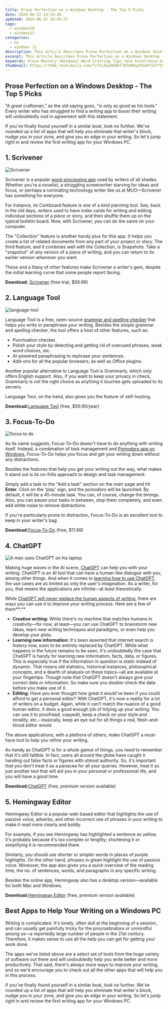 ```yaml
---
title: Prose Perfection on a Windows Desktop - The Top 5 Picks
date: 2024-06-22 14:14:20
updated: 2024-06-25 10:43:27
tags:
  - windows10
  - windows11
categories:
  - os
  - windows 11
description: This Article Describes Prose Perfection on a Windows Desktop - The Top 5 Picks
excerpt: This Article Describes Prose Perfection on a Windows Desktop - The Top 5 Picks
keywords: Prose Mastery (Windows),Word Crafting Tips,Text Excellence Guide,Writing Software Review,Best Desktop Writer,Editing Efficiency Tools,Ultimate Writing Aid
thumbnail: https://thmb.techidaily.com/fcf5c5ea9608f76f888a293e8f1d7735a9ef3d7b559d6f2e28e14efe6f5fdf86.jpg
---
```


## Prose Perfection on a Windows Desktop - The Top 5 Picks

 "A great craftsman," as the old saying goes, "is only as good as his tools." Every writer who has struggled to find a writing app to boost their writing will undoubtedly nod in agreement with this statement.

 If you've finally found yourself in a similar boat, look no further. We've rounded up a list of apps that will help you eliminate that writer's block, nudge you in your zone, and give you an edge in your writing. So let's jump right in and review the first writing app for your Windows PC.

## 1\. Scrivener

![Scrivener](https://static1.makeuseofimages.com/wordpress/wp-content/uploads/2023/05/scrivener.jpg)

 Scrivener is a popular [word-processing app](https://www.makeuseof.com/tag/microsoft-word-alternatives/) used by writers of all shades. Whether you're a novelist, a struggling screenwriter starving for ideas and focus, or perhaps a ruminating technology writer like us at MUO—Scrivener has something for everyone.

 For instance, its Corkboard feature is one of a kind planning tool. See, back in the old days, writers used to have index cards for writing and editing individual sections of a piece or story, and then shuffle them up on the typical bulletin board. Now, with Scrivener, you can do the same on your computer.

 The "Collection" feature is another handy plus for this app. It helps you create a list of related documents from any part of your project or story. The third feature, and it combines well with the Collection, is Snapshots. Take a "snapshot" of any version of a piece of writing, and you can return to its earlier version whenever you want.

 These and a litany of other features make Scrivener a writer's gem, despite the initial learning curve that some people report facing.

**Download:** [Scrivener](https://www.literatureandlatte.com/scrivener/download) (free trial, $59.99)

## 2\. Language Tool

![language tool](https://static1.makeuseofimages.com/wordpress/wp-content/uploads/2023/05/language-tool.jpg)

 Language Tool is a free, open-source [grammar and spelling checker](https://www.makeuseof.com/best-download-free-spelling-checkers/) that helps you write or paraphrase your writing. Besides the simple grammar and spelling checker, the tool offers a host of other features, such as:

* Punctuation checker.
* Polish your style by detecting and getting rid of overused phrases, weak word choices, etc.
* AI-powered paraphrasing to rephrase your sentences.
* Add-ons for all the popular browsers, as well as Office plugins.

 Another popular alternative to Language Tool is Grammarly, which only offers English support. Also, if you want to keep your privacy in check, Grammarly is not the right choice as anything it touches gets uploaded to its servers.

 Language Tool, on the hand, also gives you the feature of self-hosting.

**Download:**[Language Tool](https://languagetool.org/premium) (free, $59.90/year)

## 3\. Focus-To-Do

![focus to do](https://static1.makeuseofimages.com/wordpress/wp-content/uploads/2023/05/focus-to-do.jpg)

 As its name suggests, Focus-To-Do doesn't have to do anything with writing itself. Instead, a combination of task management and [Pomodoro app on Windows](https://www.makeuseof.com/pomodoro-timer-app-windows/), Focus-To-Do helps you focus and get your writing down without any distractions.

 Besides the features that help you get your writing out the way, what makes it stand out is its no-frills approach to design and task management.

 Simply add a task to the "Add a task" section on the main page and hit **Enter**. Click on the 'play' sign, and the pomodoro will be launched. By default, it will be a 45-minute task. You can, of course, change the timings. Also, you can pause your tasks in between, stop them completely, and even add white noise to remove distractions.

 If you're particularly prone to distraction, Focus-To-Do is an excellent tool to keep in your writer's bag.

**Download:**[Focus-To-Do](https://www.focustodo.cn/) (free, $11.99)

## 4\. ChatGPT

![A man uses ChatGPT on his laptop](https://static1.makeuseofimages.com/wordpress/wp-content/uploads/2023/05/a-man-uses-chatgpt-on-his-laptop.jpg)

 Making huge waves in the AI scene, [ChatGPT](https://www.makeuseof.com/what-is-chat-gpt-generative-ai-explained/) can help you with your writing. ChatGPT is an AI tool that can have a human-like dialogue with you, among other things. And when it comes to [learning how to use ChatGPT](https://www.makeuseof.com/how-to-use-chatgpt-by-openai/), the use cases are as limited as only the user's imagination. As a writer, for you, that means the applications are infinite—at least theoretically.

 While [ChatGPT will never replace the human aspects of writing](https://www.makeuseof.com/can-chatgpt-replace-me/), there are ways you can use it to improve your writing process. Here are a few of them**:**

* **Creative writing:** While there's no machine that matches humans in creativity—for now, at least—you can use ChatGPT to brainstorm new ideas, learn new writing techniques and paradigms, or even help you develop your plots.
* **Learning new information:** It's been asserted that internet search is history now, soon to be entirely replaced by ChatGPT. While what happens in the future remains to be seen, it's undoubtedly the case that ChatGPT is handy for learning new information, facts, data, or figures. This is especially true if the information in question is static instead of dynamic. That means old statistics, historical instances, philosophical concepts, and a dearth of analysis on these topics—all are available at your fingertips. Though note that ChatGPT doesn't always give your correct data or information. So make sure you double-check the data before you make use of it.
* **Editing:** Have you ever thought how great it would've been if you could afford to get a personal editor? With ChatGPT, it's now a reality for a lot of writers on a budget. Again, while it can't match the nuance of a good human editor, it does a good enough job of tidying up your writing. You can use it to proofread, copyedit, keep a check on your style and tonality, etc.—basically, keep an eye out for all things a real, flesh-and-blood editor would.

 The above applications, with a plethora of others, make ChatGPT a must-have tool to help you refine your writing.

 As handy as ChatGPT is for a whole gamut of things, you need to remember that it's still fallible. In fact, users all around the globe have caught it handing out false facts or figures with utmost authority. So, it's important that you don't treat it as a panacea for all your queries. However, treat it as just another tool that will aid you in your personal or professional life, and you will have a good time.

**Download:**[ChatGPT](https://chat.openai.com/) (free, premium version available)

## 5\. Hemingway Editor

 Hemingway Editor is a popular web-based editor that highlights the use of passive voice, adverbs, and other incorrect use of phrases in your writing to make it read more clearly and boldly.

 For example, if you see Hemingway has highlighted a sentence as yellow, it's probably because it's too complex or lengthy; shortening it or simplifying it is recommended there.

 Similarly, you should use shorter or simpler words in places of purple highlights. On the other hand, phrases in green highlight the use of passive voice. Moreover, the app also gives you a quick overview of the reading time, the no. of sentences, words, and paragraphs in any specific writing.

 Besides the online app, Hemingway also has a desktop version—available for both Mac and Windows.

**Download:**[Hemingway Editor](https://hemingwayapp.com/) (free, premium version available)

## Best Apps to Help Your Writing on a Windows PC

 Writing is complicated. It's lonely, often dull at the beginning of a session, and can usually get painfully tricky for the procrastinators or unmindful among us—a reportedly large number of people in the 21st century. Therefore, it makes sense to use all the help you can get for getting your work done.

 The apps we've listed above are a select set of tools from the huge variety of software out there and will undoubtedly help you write better and more productively. That said, there's always more ways to improve your writing, and so we'd encourage you to check out all the other apps that will help you in this process.

 If you've finally found yourself in a similar boat, look no further. We've rounded up a list of apps that will help you eliminate that writer's block, nudge you in your zone, and give you an edge in your writing. So let's jump right in and review the first writing app for your Windows PC.
